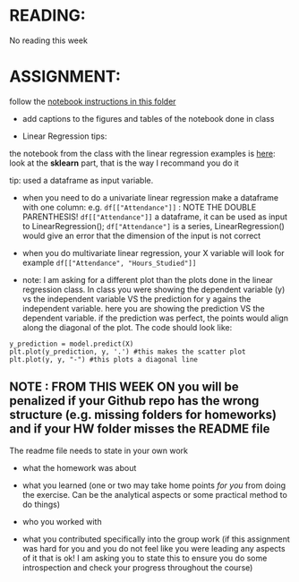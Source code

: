   # READING: 
No reading this week

# ASSIGNMENT: 
follow the [notebook instructions in this folder ](https://github.com/fedhere/FDSFE_FBianco/blob/main/HW4/ExamScore_linear_regression.ipynb)

- add captions to the figures and tables of the notebook done in class

- Linear Regression tips: 

the notebook from the class with the linear regression examples is [here](https://github.com/fedhere/FDSFE_FBianco/blob/main/CodeExamples/Walking_Speed_linear_regression_in_detail.ipynb):
look at the **sklearn** part, that is the way I recommand you do it

tip: used a dataframe as input variable. 
- when you need to do a univariate linear regression make a dataframe with one column: e.g. `df[["Attendance"]]` : NOTE THE DOUBLE PARENTHESIS! `df[["Attendance"]]` a dataframe, it can be used as input to LinearRegression(); 
`df["Attendance"]` is a series, LinearRegression() would give an error that the dimension of the input is not correct

- when you do multivariate linear regression, your X variable will look for example `df[["Attendance", "Hours_Studied"]]`


- note: I am asking for a different plot than the plots done in the linear regression class. In class you were showing the dependent variable (y) vs the independent variable VS the prediction for y agains the independent variable. here you are showing  the prediction VS the dependent variable. if the prediction was perfect, the points would align along the diagonal of the plot. The code should look like:
  
```
y_prediction = model.predict(X)
plt.plot(y_prediction, y, '.') #this makes the scatter plot
plt.plot(y, y, "-") #this plots a diagonal line
```

## NOTE : FROM THIS WEEK ON you will be penalized if your Github repo has the wrong structure (e.g. missing folders for homeworks) and if your HW folder misses the README file

The readme file needs to state  in your own work

- what the homework was about 

- what you learned (one or two may take home points _for you_ from doing the exercise. Can be the analytical aspects or some practical method to do things)

- who you worked with

- what you contributed specifically into the group work (if this assignment was hard for you and you do not feel like you were leading any aspects of it that is ok! I am asking you to state this to ensure you do some introspection and check your progress throughout the course)
